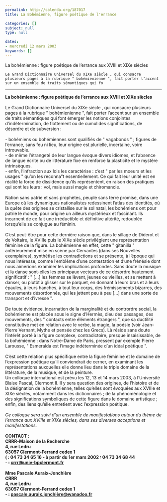 ```yaml
---
permalink: http://calenda.org/187017
title: La Bohémienne, figure poétique de l'errance

categories: []
subject: null
type: null

dates:
- mercredi 12 mars 2003
keywords: []
---
```

La bohémienne : figure poétique de l’errance aux XVIII et XIXe siècles    	Le Grand Dictionnaire Universel du XIXe siècle , qui consacre plusieurs pages à la rubrique " bohémienienne ", fait porter l’accent sur un ensemble de traits sémantiques qui fo
---
<b>La bohémienne : figure poétique de l’errance aux XVIII et XIXe siècles</b><br /><br />  	Le Grand Dictionnaire Universel du XIXe siècle , qui consacre plusieurs pages à la rubrique " bohémienienne ", fait porter l’accent sur un ensemble de traits sémantiques qui font émerger les notions conjointes d’indétermination, de flottement ou de cumul des significations, de désordre et de subversion :<br /><br />  - bohémiens ou bohémiennes sont qualifiés de " vagabonds " ; figures de l’errance, sans feu ni lieu, leur origine est plurielle, incertaine, voire introuvable. <br />  -  de même l’étrangeté de leur langue évoque divers idiomes, et l’absence de langue écrite ou de littérature fixe en renforce la plasticité et le mystère intrinsèques.<br />  - enfin,  l’infraction aux lois les caractérise : c’est " par les moeurs et les usages " qu’on les reconna”t essentiellement. Ce qui fait leur unité est en réalité la force de dissidence qu’ils représentent, en raison des pratiques qui sont les leurs : vol, mais aussi magie et chiromancie.<br /><br />  Nation sans patrie et sans prophètes, peuple sans terre promise, dans une Europe où les dynamiques nationalistes redessinent l’atlas des identités, où la quête des origines se cristallise sur le sol natal, les bohémiens ont pour patrie le monde, pour origine un ailleurs mystérieux et fascinant. Ils incarnent de ce fait une irréductible et définitive altérité, redoublée lorsqu’elle se conjugue au féminin.<br /><br />  C’est peut-être pour cette dernière raison que, dans le sillage de Diderot et de Voltaire, le XVIIIe puis le XIXe siècle privilégient une représentation féminine de la figure. La bohémienne en effet, cette " gitanilla " antérieurement mise en scène par Cervantes (dans ses Nouvelles exemplaires),  synthétise les contradictions et se présente, à l’époque qui nous intéresse, comme l’emblème d’une contestation et d’une frénésie dont nous aimerions examiner les implications profondes. Sans doute la musique et la danse sont-elles les principaux vecteurs de ce désordre hautement significatif : " [...] les femmes se lèvent, jeunes ou vieilles, et se mettent à danser, ou plutôt à glisser sur le parquet, en donnant à leurs bras et à leurs épaules, à leurs hanches, à tout leur corps, des frémissements bizarres, des mouvements désordonnés, qui les jettent peu à peu [...] dans une sorte de transport et d’ivresse ". <br /><br />  	De toute évidence, incarnation de la marginalité et du contrordre social, la bohémienne est placée sous le signe d’Hermès, dieu des passages, des mouvements, des " contacts entre éléments étrangers ", que sa ductilité constitutive met en relation avec le verbe, la magie, la poésie (voir Jean-Pierre Vernant, Mythe et pensée chez les Grecs). Là réside sans doute l’intérêt porté à la figure complexe, contradictoire, presque insaisissable, de la bohémienne : dans Notre-Dame de Paris, pressent par exemple Pierre Larousse, " Esmeralda est l’image indéterminée d’un idéal poétique ".<br /><br />  C’est cette relation plus spécifique entre la figure féminine et le domaine de l’expression poétique qu’il conviendrait de cerner, en examinant les représentations auxquelles elle donne lieu dans le triple domaine de la littérature, de la musique, et de la peinture. <br />  Un colloque international est prévu les 12, 13 et 14 mars 2003, à l’Université Blaise Pascal, Clermont II. Il y sera question des origines, de l’histoire et de la désignation de la bohémienne, telles qu’elles sont évoquées aux XVIIIe et XIXe siècles, notamment dans les dictionnaires ; de la phénoménologie et des significations symboliques de cette figure dans le domaine artistique ; enfin, des liens qu’elle entretient avec l’expression poétique.<br /><br /><i>Ce colloque sera suivi d’un ensemble de manifestations autour du thème de l’errance aux XVIIIe et XIXe siècles, dans ses diverses acceptions et manifestations.</i><br /><br /><b>CONTACT : <br />  CRRR-Maison de la Recherche<br />  4, rue Ledru<br />  63057 Clermont-Ferrand cedex 1<br />  ( : 04 73 34 65 16 - à partir du 1er mars 2002 : 04 73 34 68 44<br />  - : crrr@univ-bpclermont.fr<br /><br />  Mme Pascale Auraix-Jonchière<br />  CRRR<br />  4, rue Ledru<br />  63057 Clermont-Ferrand cedex 1<br />  - : pascale.auraix.jonchière@wanadoo.fr</b><br />
